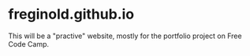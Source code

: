 # freginold.github.io
This will be a "practive" website, mostly for the portfolio project on Free Code Camp.
